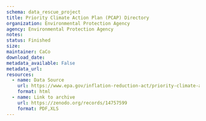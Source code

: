 ```yaml
---
schema: data_rescue_project 
title: Priority Climate Action Plan (PCAP) Directory
organization: Environmental Protection Agency
agency: Environmental Protection Agency
notes: 
status: Finished
size: 
maintainer: CaCo
download_date: 
metadata_available: False
metadata_url: 
resources:
  - name: Data Source
    url: https://www.epa.gov/inflation-reduction-act/priority-climate-action-plan-directory
    format: html
  - name: Link to archive
    url: https://zenodo.org/records/14757599
    format: PDF,XLS
---
```

